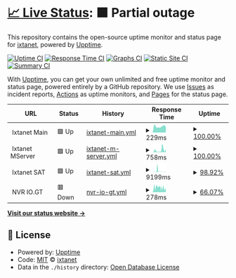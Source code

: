 # [📈 Live Status](https://status.ixtanet.com): <!--live status--> **🟧 Partial outage**

This repository contains the open-source uptime monitor and status page for [ixtanet](https://status.ixtanet.com), powered by [Upptime](https://github.com/upptime/upptime).

[![Uptime CI](https://github.com/ixtanet/upptime/workflows/Uptime%20CI/badge.svg)](https://github.com/ixtanet/upptime/actions?query=workflow%3A%22Uptime+CI%22)
[![Response Time CI](https://github.com/ixtanet/upptime/workflows/Response%20Time%20CI/badge.svg)](https://github.com/ixtanet/upptime/actions?query=workflow%3A%22Response+Time+CI%22)
[![Graphs CI](https://github.com/ixtanet/upptime/workflows/Graphs%20CI/badge.svg)](https://github.com/ixtanet/upptime/actions?query=workflow%3A%22Graphs+CI%22)
[![Static Site CI](https://github.com/ixtanet/upptime/workflows/Static%20Site%20CI/badge.svg)](https://github.com/ixtanet/upptime/actions?query=workflow%3A%22Static+Site+CI%22)
[![Summary CI](https://github.com/ixtanet/upptime/workflows/Summary%20CI/badge.svg)](https://github.com/ixtanet/upptime/actions?query=workflow%3A%22Summary+CI%22)

With [Upptime](https://upptime.js.org), you can get your own unlimited and free uptime monitor and status page, powered entirely by a GitHub repository. We use [Issues](https://github.com/ixtanet/upptime/issues) as incident reports, [Actions](https://github.com/ixtanet/upptime/actions) as uptime monitors, and [Pages](https://status.ixtanet.com) for the status page.

<!--start: status pages-->
<!-- This summary is generated by Upptime (https://github.com/upptime/upptime) -->
<!-- Do not edit this manually, your changes will be overwritten -->
<!-- prettier-ignore -->
| URL | Status | History | Response Time | Uptime |
| --- | ------ | ------- | ------------- | ------ |
| <img alt="" src="https://icons.duckduckgo.com/ip3/null.ico" height="13"> Ixtanet Main | 🟩 Up | [ixtanet-main.yml](https://github.com/ixtanet/upptime/commits/HEAD/history/ixtanet-main.yml) | <details><summary><img alt="Response time graph" src="./graphs/ixtanet-main/response-time-week.png" height="20"> 229ms</summary><br><a href="https://status.ixtanet.com/history/ixtanet-main"><img alt="Response time 142" src="https://img.shields.io/endpoint?url=https%3A%2F%2Fraw.githubusercontent.com%2Fixtanet%2Fupptime%2FHEAD%2Fapi%2Fixtanet-main%2Fresponse-time.json"></a><br><a href="https://status.ixtanet.com/history/ixtanet-main"><img alt="24-hour response time 271" src="https://img.shields.io/endpoint?url=https%3A%2F%2Fraw.githubusercontent.com%2Fixtanet%2Fupptime%2FHEAD%2Fapi%2Fixtanet-main%2Fresponse-time-day.json"></a><br><a href="https://status.ixtanet.com/history/ixtanet-main"><img alt="7-day response time 229" src="https://img.shields.io/endpoint?url=https%3A%2F%2Fraw.githubusercontent.com%2Fixtanet%2Fupptime%2FHEAD%2Fapi%2Fixtanet-main%2Fresponse-time-week.json"></a><br><a href="https://status.ixtanet.com/history/ixtanet-main"><img alt="30-day response time 383" src="https://img.shields.io/endpoint?url=https%3A%2F%2Fraw.githubusercontent.com%2Fixtanet%2Fupptime%2FHEAD%2Fapi%2Fixtanet-main%2Fresponse-time-month.json"></a><br><a href="https://status.ixtanet.com/history/ixtanet-main"><img alt="1-year response time 142" src="https://img.shields.io/endpoint?url=https%3A%2F%2Fraw.githubusercontent.com%2Fixtanet%2Fupptime%2FHEAD%2Fapi%2Fixtanet-main%2Fresponse-time-year.json"></a></details> | <details><summary><a href="https://status.ixtanet.com/history/ixtanet-main">100.00%</a></summary><a href="https://status.ixtanet.com/history/ixtanet-main"><img alt="All-time uptime 86.93%" src="https://img.shields.io/endpoint?url=https%3A%2F%2Fraw.githubusercontent.com%2Fixtanet%2Fupptime%2FHEAD%2Fapi%2Fixtanet-main%2Fuptime.json"></a><br><a href="https://status.ixtanet.com/history/ixtanet-main"><img alt="24-hour uptime 100.00%" src="https://img.shields.io/endpoint?url=https%3A%2F%2Fraw.githubusercontent.com%2Fixtanet%2Fupptime%2FHEAD%2Fapi%2Fixtanet-main%2Fuptime-day.json"></a><br><a href="https://status.ixtanet.com/history/ixtanet-main"><img alt="7-day uptime 100.00%" src="https://img.shields.io/endpoint?url=https%3A%2F%2Fraw.githubusercontent.com%2Fixtanet%2Fupptime%2FHEAD%2Fapi%2Fixtanet-main%2Fuptime-week.json"></a><br><a href="https://status.ixtanet.com/history/ixtanet-main"><img alt="30-day uptime 96.53%" src="https://img.shields.io/endpoint?url=https%3A%2F%2Fraw.githubusercontent.com%2Fixtanet%2Fupptime%2FHEAD%2Fapi%2Fixtanet-main%2Fuptime-month.json"></a><br><a href="https://status.ixtanet.com/history/ixtanet-main"><img alt="1-year uptime 86.93%" src="https://img.shields.io/endpoint?url=https%3A%2F%2Fraw.githubusercontent.com%2Fixtanet%2Fupptime%2FHEAD%2Fapi%2Fixtanet-main%2Fuptime-year.json"></a></details>
| <img alt="" src="https://icons.duckduckgo.com/ip3/null.ico" height="13"> Ixtanet MServer | 🟩 Up | [ixtanet-m-server.yml](https://github.com/ixtanet/upptime/commits/HEAD/history/ixtanet-m-server.yml) | <details><summary><img alt="Response time graph" src="./graphs/ixtanet-m-server/response-time-week.png" height="20"> 758ms</summary><br><a href="https://status.ixtanet.com/history/ixtanet-m-server"><img alt="Response time 536" src="https://img.shields.io/endpoint?url=https%3A%2F%2Fraw.githubusercontent.com%2Fixtanet%2Fupptime%2FHEAD%2Fapi%2Fixtanet-m-server%2Fresponse-time.json"></a><br><a href="https://status.ixtanet.com/history/ixtanet-m-server"><img alt="24-hour response time 204" src="https://img.shields.io/endpoint?url=https%3A%2F%2Fraw.githubusercontent.com%2Fixtanet%2Fupptime%2FHEAD%2Fapi%2Fixtanet-m-server%2Fresponse-time-day.json"></a><br><a href="https://status.ixtanet.com/history/ixtanet-m-server"><img alt="7-day response time 758" src="https://img.shields.io/endpoint?url=https%3A%2F%2Fraw.githubusercontent.com%2Fixtanet%2Fupptime%2FHEAD%2Fapi%2Fixtanet-m-server%2Fresponse-time-week.json"></a><br><a href="https://status.ixtanet.com/history/ixtanet-m-server"><img alt="30-day response time 1078" src="https://img.shields.io/endpoint?url=https%3A%2F%2Fraw.githubusercontent.com%2Fixtanet%2Fupptime%2FHEAD%2Fapi%2Fixtanet-m-server%2Fresponse-time-month.json"></a><br><a href="https://status.ixtanet.com/history/ixtanet-m-server"><img alt="1-year response time 553" src="https://img.shields.io/endpoint?url=https%3A%2F%2Fraw.githubusercontent.com%2Fixtanet%2Fupptime%2FHEAD%2Fapi%2Fixtanet-m-server%2Fresponse-time-year.json"></a></details> | <details><summary><a href="https://status.ixtanet.com/history/ixtanet-m-server">100.00%</a></summary><a href="https://status.ixtanet.com/history/ixtanet-m-server"><img alt="All-time uptime 94.23%" src="https://img.shields.io/endpoint?url=https%3A%2F%2Fraw.githubusercontent.com%2Fixtanet%2Fupptime%2FHEAD%2Fapi%2Fixtanet-m-server%2Fuptime.json"></a><br><a href="https://status.ixtanet.com/history/ixtanet-m-server"><img alt="24-hour uptime 100.00%" src="https://img.shields.io/endpoint?url=https%3A%2F%2Fraw.githubusercontent.com%2Fixtanet%2Fupptime%2FHEAD%2Fapi%2Fixtanet-m-server%2Fuptime-day.json"></a><br><a href="https://status.ixtanet.com/history/ixtanet-m-server"><img alt="7-day uptime 100.00%" src="https://img.shields.io/endpoint?url=https%3A%2F%2Fraw.githubusercontent.com%2Fixtanet%2Fupptime%2FHEAD%2Fapi%2Fixtanet-m-server%2Fuptime-week.json"></a><br><a href="https://status.ixtanet.com/history/ixtanet-m-server"><img alt="30-day uptime 78.58%" src="https://img.shields.io/endpoint?url=https%3A%2F%2Fraw.githubusercontent.com%2Fixtanet%2Fupptime%2FHEAD%2Fapi%2Fixtanet-m-server%2Fuptime-month.json"></a><br><a href="https://status.ixtanet.com/history/ixtanet-m-server"><img alt="1-year uptime 93.09%" src="https://img.shields.io/endpoint?url=https%3A%2F%2Fraw.githubusercontent.com%2Fixtanet%2Fupptime%2FHEAD%2Fapi%2Fixtanet-m-server%2Fuptime-year.json"></a></details>
| <img alt="" src="https://icons.duckduckgo.com/ip3/null.ico" height="13"> Ixtanet SAT | 🟩 Up | [ixtanet-sat.yml](https://github.com/ixtanet/upptime/commits/HEAD/history/ixtanet-sat.yml) | <details><summary><img alt="Response time graph" src="./graphs/ixtanet-sat/response-time-week.png" height="20"> 9199ms</summary><br><a href="https://status.ixtanet.com/history/ixtanet-sat"><img alt="Response time 1966" src="https://img.shields.io/endpoint?url=https%3A%2F%2Fraw.githubusercontent.com%2Fixtanet%2Fupptime%2FHEAD%2Fapi%2Fixtanet-sat%2Fresponse-time.json"></a><br><a href="https://status.ixtanet.com/history/ixtanet-sat"><img alt="24-hour response time 10400" src="https://img.shields.io/endpoint?url=https%3A%2F%2Fraw.githubusercontent.com%2Fixtanet%2Fupptime%2FHEAD%2Fapi%2Fixtanet-sat%2Fresponse-time-day.json"></a><br><a href="https://status.ixtanet.com/history/ixtanet-sat"><img alt="7-day response time 9199" src="https://img.shields.io/endpoint?url=https%3A%2F%2Fraw.githubusercontent.com%2Fixtanet%2Fupptime%2FHEAD%2Fapi%2Fixtanet-sat%2Fresponse-time-week.json"></a><br><a href="https://status.ixtanet.com/history/ixtanet-sat"><img alt="30-day response time 4709" src="https://img.shields.io/endpoint?url=https%3A%2F%2Fraw.githubusercontent.com%2Fixtanet%2Fupptime%2FHEAD%2Fapi%2Fixtanet-sat%2Fresponse-time-month.json"></a><br><a href="https://status.ixtanet.com/history/ixtanet-sat"><img alt="1-year response time 1966" src="https://img.shields.io/endpoint?url=https%3A%2F%2Fraw.githubusercontent.com%2Fixtanet%2Fupptime%2FHEAD%2Fapi%2Fixtanet-sat%2Fresponse-time-year.json"></a></details> | <details><summary><a href="https://status.ixtanet.com/history/ixtanet-sat">98.92%</a></summary><a href="https://status.ixtanet.com/history/ixtanet-sat"><img alt="All-time uptime 92.08%" src="https://img.shields.io/endpoint?url=https%3A%2F%2Fraw.githubusercontent.com%2Fixtanet%2Fupptime%2FHEAD%2Fapi%2Fixtanet-sat%2Fuptime.json"></a><br><a href="https://status.ixtanet.com/history/ixtanet-sat"><img alt="24-hour uptime 95.06%" src="https://img.shields.io/endpoint?url=https%3A%2F%2Fraw.githubusercontent.com%2Fixtanet%2Fupptime%2FHEAD%2Fapi%2Fixtanet-sat%2Fuptime-day.json"></a><br><a href="https://status.ixtanet.com/history/ixtanet-sat"><img alt="7-day uptime 98.92%" src="https://img.shields.io/endpoint?url=https%3A%2F%2Fraw.githubusercontent.com%2Fixtanet%2Fupptime%2FHEAD%2Fapi%2Fixtanet-sat%2Fuptime-week.json"></a><br><a href="https://status.ixtanet.com/history/ixtanet-sat"><img alt="30-day uptime 76.85%" src="https://img.shields.io/endpoint?url=https%3A%2F%2Fraw.githubusercontent.com%2Fixtanet%2Fupptime%2FHEAD%2Fapi%2Fixtanet-sat%2Fuptime-month.json"></a><br><a href="https://status.ixtanet.com/history/ixtanet-sat"><img alt="1-year uptime 92.08%" src="https://img.shields.io/endpoint?url=https%3A%2F%2Fraw.githubusercontent.com%2Fixtanet%2Fupptime%2FHEAD%2Fapi%2Fixtanet-sat%2Fuptime-year.json"></a></details>
| <img alt="" src="https://icons.duckduckgo.com/ip3/null.ico" height="13"> NVR IO.GT | 🟥 Down | [nvr-io-gt.yml](https://github.com/ixtanet/upptime/commits/HEAD/history/nvr-io-gt.yml) | <details><summary><img alt="Response time graph" src="./graphs/nvr-io-gt/response-time-week.png" height="20"> 278ms</summary><br><a href="https://status.ixtanet.com/history/nvr-io-gt"><img alt="Response time 578" src="https://img.shields.io/endpoint?url=https%3A%2F%2Fraw.githubusercontent.com%2Fixtanet%2Fupptime%2FHEAD%2Fapi%2Fnvr-io-gt%2Fresponse-time.json"></a><br><a href="https://status.ixtanet.com/history/nvr-io-gt"><img alt="24-hour response time 181" src="https://img.shields.io/endpoint?url=https%3A%2F%2Fraw.githubusercontent.com%2Fixtanet%2Fupptime%2FHEAD%2Fapi%2Fnvr-io-gt%2Fresponse-time-day.json"></a><br><a href="https://status.ixtanet.com/history/nvr-io-gt"><img alt="7-day response time 278" src="https://img.shields.io/endpoint?url=https%3A%2F%2Fraw.githubusercontent.com%2Fixtanet%2Fupptime%2FHEAD%2Fapi%2Fnvr-io-gt%2Fresponse-time-week.json"></a><br><a href="https://status.ixtanet.com/history/nvr-io-gt"><img alt="30-day response time 456" src="https://img.shields.io/endpoint?url=https%3A%2F%2Fraw.githubusercontent.com%2Fixtanet%2Fupptime%2FHEAD%2Fapi%2Fnvr-io-gt%2Fresponse-time-month.json"></a><br><a href="https://status.ixtanet.com/history/nvr-io-gt"><img alt="1-year response time 578" src="https://img.shields.io/endpoint?url=https%3A%2F%2Fraw.githubusercontent.com%2Fixtanet%2Fupptime%2FHEAD%2Fapi%2Fnvr-io-gt%2Fresponse-time-year.json"></a></details> | <details><summary><a href="https://status.ixtanet.com/history/nvr-io-gt">66.07%</a></summary><a href="https://status.ixtanet.com/history/nvr-io-gt"><img alt="All-time uptime 73.78%" src="https://img.shields.io/endpoint?url=https%3A%2F%2Fraw.githubusercontent.com%2Fixtanet%2Fupptime%2FHEAD%2Fapi%2Fnvr-io-gt%2Fuptime.json"></a><br><a href="https://status.ixtanet.com/history/nvr-io-gt"><img alt="24-hour uptime 0.00%" src="https://img.shields.io/endpoint?url=https%3A%2F%2Fraw.githubusercontent.com%2Fixtanet%2Fupptime%2FHEAD%2Fapi%2Fnvr-io-gt%2Fuptime-day.json"></a><br><a href="https://status.ixtanet.com/history/nvr-io-gt"><img alt="7-day uptime 66.07%" src="https://img.shields.io/endpoint?url=https%3A%2F%2Fraw.githubusercontent.com%2Fixtanet%2Fupptime%2FHEAD%2Fapi%2Fnvr-io-gt%2Fuptime-week.json"></a><br><a href="https://status.ixtanet.com/history/nvr-io-gt"><img alt="30-day uptime 86.70%" src="https://img.shields.io/endpoint?url=https%3A%2F%2Fraw.githubusercontent.com%2Fixtanet%2Fupptime%2FHEAD%2Fapi%2Fnvr-io-gt%2Fuptime-month.json"></a><br><a href="https://status.ixtanet.com/history/nvr-io-gt"><img alt="1-year uptime 73.78%" src="https://img.shields.io/endpoint?url=https%3A%2F%2Fraw.githubusercontent.com%2Fixtanet%2Fupptime%2FHEAD%2Fapi%2Fnvr-io-gt%2Fuptime-year.json"></a></details>

<!--end: status pages-->

[**Visit our status website →**](https://status.ixtanet.com)

## 📄 License

- Powered by: [Upptime](https://github.com/upptime/upptime)
- Code: [MIT](./LICENSE) © [ixtanet](https://status.ixtanet.com)
- Data in the `./history` directory: [Open Database License](https://opendatacommons.org/licenses/odbl/1-0/)

